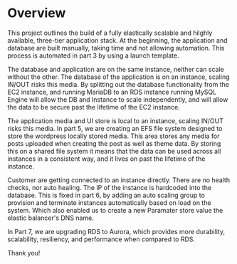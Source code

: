 # Overview

This project outlines the build of a fully elastically scalable and hilghly available, three-tier application stack. At the beginning, the application and database are built manually, taking time and not allowing automation. This process is automated in part 3 by using a launch template.

The database and application are on the same instance, neither can scale without the other. The database of the application is on an instance, 
scaling IN/OUT risks this media. By splitting out the database functionality from the EC2 instance, and running MariaDB to an RDS instance running MySQL Engine will allow the DB and Instance to scale independently, and will allow the data to be secure past the lifetime of the EC2 instance. 

The application media and UI store is local to an instance, scaling IN/OUT risks this media. In part 5, we are creating an EFS file system 
designed to store the wordpress locally stored media. This area stores any media for posts uploaded when creating the post as well as theme data. By storing this on a shared file system it means that the data can be used across all instances in a consistent way, and it lives on past the lifetime of the instance.

Customer are getting connected to an instance directly. There are no health checks, nor auto healing. The IP of the instance is hardcoded into the database. This is fixed in part 6, by adding an auto scaling group to provision and terminate instances automatically based on load on the system. Which also enabled us to create a new Paramater store value the elastic balancer's DNS name.

In Part 7, we are upgrading RDS to Aurora, which provides more durability, scalability, resiliency, and performance when compared to RDS.

Thank you!





